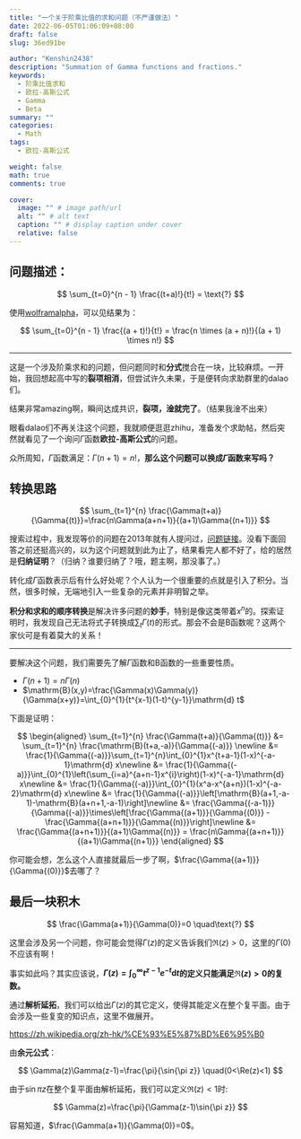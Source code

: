 ```yaml
---
title: "一个关于阶乘比值的求和问题（不严谨做法）"
date: 2022-06-05T01:06:09+08:00
draft: false
slug: 36ed91be

author: "Kenshin2438"
description: "Summation of Gamma functions and fractions."
keywords:
  - 阶乘比值求和
  - 欧拉-高斯公式
  - Gamma
  - Beta
summary: ""
categories: 
  - Math
tags: 
  - 欧拉-高斯公式

weight: false
math: true
comments: true

cover:
  image: "" # image path/url
  alt: "" # alt text
  caption: "" # display caption under cover
  relative: false
---
```


## 问题描述：

$$
\sum_{t=0}^{n - 1} \frac{(t+a)!}{t!} = \text{?}
$$

使用[wolframalpha](https://www.wolframalpha.com/)，可以见结果为：

$$
\sum_{t=0}^{n - 1} \frac{(a + t)!}{t!} = \frac{n \times (a + n)!}{(a + 1) \times n!}
$$

---

这是一个涉及阶乘求和的问题，但问题同时和**分式**搅合在一块，比较麻烦。一开始，我回想起高中写的**裂项相消**，但尝试许久未果，于是便转向求助群里的dalao们。

结果非常amazing啊，瞬间达成共识，**裂项，淦就完了**。（结果我淦不出来）

眼看dalao们不再关注这个问题，我就顺便逛逛zhihu，准备发个求助帖，然后突然就看见了一个询问$\Gamma$函数**欧拉-高斯公式**的问题。

众所周知，$\Gamma$函数满足：$\Gamma(n + 1) = n!$，**那么这个问题可以换成$\Gamma$函数来写吗？**

## 转换思路

$$
\sum_{t=1}^{n} \frac{\Gamma(t+a)}{\Gamma{(t)}}=\frac{n\Gamma(a+n+1)}{(a+1)\Gamma{(n+1)}}
$$

搜索过程中，我发现等价的问题在2013年就有人提问过，[问题链接](https://math.stackexchange.com/questions/326790/summation-of-gamma-functions-and-fractions)。没看下面回答之前还挺高兴的，以为这个问题就到此为止了，结果看完人都不好了，给的居然是**归纳证明**？（归纳？谁要归纳了？哦，题主啊，那没事了。）

转化成$\Gamma$函数表示后有什么好处呢？个人认为一个很重要的点就是引入了积分。当然，很多时候，无端地引入一些复杂的元素并非明智之举。

**积分和求和的顺序转换**是解决许多问题的**妙手**，特别是像这类带着$x^n$的。探索证明时，我发现自己无法将式子转换成$\sum_{t}\Gamma(t)$的形式。那会不会是$\mathrm{B}$函数呢？这两个家伙可是有着莫大的关系！

---

要解决这个问题，我们需要先了解$\Gamma$函数和$\mathrm{B}$函数的一些重要性质。

- $\Gamma(n + 1) = n\Gamma(n)$
- $\mathrm{B}(x,y)=\frac{\Gamma(x)\Gamma(y)}{\Gamma(x+y)}=\int_{0}^{1}{t^{x-1}(1-t)^{y-1}}\mathrm{d} t$

下面是证明：

$$
\begin{aligned}
\sum_{t=1}^{n} \frac{\Gamma(t+a)}{\Gamma{(t)}}
&= \sum_{t=1}^{n} \frac{\mathrm{B}(t+a,-a)}{\Gamma{(-a)}} \newline
&= \frac{1}{\Gamma{(-a)}}\sum_{t=1}^{n}\int_{0}^{1}x^{t+a-1}(1-x)^{-a-1}\mathrm{d} x\newline
&= \frac{1}{\Gamma{(-a)}}\int_{0}^{1}\left(\sum_{i=a}^{a+n-1}x^{i}\right)(1-x)^{-a-1}\mathrm{d} x\newline
&= \frac{1}{\Gamma{(-a)}}\int_{0}^{1}(x^a-x^{a+n})(1-x)^{-a-2}\mathrm{d} x\newline
&= \frac{1}{\Gamma{(-a)}}\left[\mathrm{B}(a+1,-a-1)-\mathrm{B}(a+n+1,-a-1)\right]\newline
&= \frac{\Gamma{(-a-1)}}{\Gamma{(-a)}}\times\left[\frac{\Gamma{(a+1)}}{\Gamma{(0)}} - \frac{\Gamma{(a+n+1)}}{\Gamma{(n)}}\right]\newline
&= \frac{\Gamma{(a+n+1)}}{(a+1)\Gamma{(n)}} = \frac{n\Gamma{(a+n+1)}}{(a+1)\Gamma{(n+1)}}
\end{aligned}
$$

你可能会想，怎么这个人直接就最后一步了啊，$\frac{\Gamma{(a+1)}}{\Gamma{(0)}}$去哪了？

## 最后一块积木

$$
\frac{\Gamma(a+1)}{\Gamma(0)}=0 \quad\text{?}
$$

这里会涉及另一个问题，你可能会觉得$\Gamma(z)$的定义告诉我们$\Re(z)>0$，这里的$\Gamma(0)$不应该有啊！

事实如此吗？其实应该说，**$\Gamma(z)=\int_{0}^{\infty}t^{z-1}e^{-t}\mathrm{d}t$的定义只能满足$\Re(z)>0$的复数。**

通过**解析延拓**，我们可以给出$\Gamma(z)$的其它定义，使得其能定义在整个复平面。由于会涉及一些复变的知识点，这里不做展开。

<https://zh.wikipedia.org/zh-hk/%CE%93%E5%87%BD%E6%95%B0>

由**余元公式**：

$$
\Gamma(z)\Gamma(z-1)=\frac{\pi}{\sin{\pi z}} \quad(0<\Re(z)<1)
$$

由于$\sin{\pi z}$在整个复平面由解析延拓，我们可以定义$\Re(z)<1$时:

$$
\Gamma(z)=\frac{\pi}{\Gamma(z-1)\sin{\pi z}}
$$

容易知道，$\frac{\Gamma(a+1)}{\Gamma(0)}=0$。